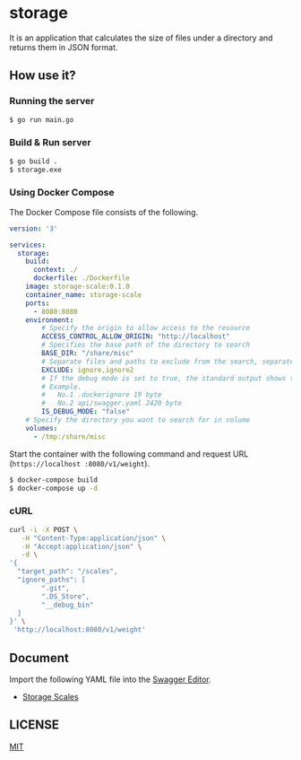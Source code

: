 # storage
It is an application that calculates the size of files under a directory and returns them in JSON format.

## How use it?
### Running the server
```sh
$ go run main.go
```
### Build & Run server
```sh
$ go build .
$ storage.exe
```

### Using Docker Compose
The Docker Compose file consists of the following.

```yaml
version: '3'

services: 
  storage:
    build: 
      context: ./
      dockerfile: ./Dockerfile
    image: storage-scale:0.1.0
    container_name: storage-scale
    ports:
      - 8080:8080
    environment:
        # Specify the origin to allow access to the resource
        ACCESS_CONTROL_ALLOW_ORIGIN: "http://localhost"
        # Specifies the base path of the directory to search
        BASE_DIR: "/share/misc"
        # Separate files and paths to exclude from the search, separated by commas
        EXCLUDE: ignore,ignore2
        # If the debug mode is set to true, the standard output shows the number, file name and file size (in bytes).
        # Example.
        #   No.1 .dockerignore 19 byte
        #   No.2 api/swagger.yaml 2420 byte
        IS_DEBUG_MODE: "false"
    # Specify the directory you want to search for in volume
    volumes: 
      - /tmp:/share/misc
```

Start the container with the following command and request URL (`https://localhost :8080/v1/weight`).
```sh
$ docker-compose build
$ docker-compose up -d
```

### cURL
```sh
curl -i -X POST \
   -H "Content-Type:application/json" \
   -H "Accept:application/json" \
   -d \
'{
  "target_path": "/scales",
  "ignore_paths": [
    	".git",
    	".DS_Store",
    	"__debug_bin"
  ]
}' \
 'http://localhost:8080/v1/weight'
```

## Document
Import the following YAML file into the [Swagger Editor](https://editor.swagger.io/).
- [Storage Scales](./api/swagger.yaml)

## LICENSE
[MIT](LICENSE)
